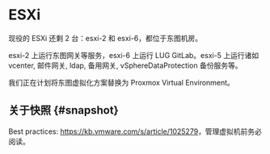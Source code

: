 # ESXi

现役的 ESXi 还剩 2 台：esxi-2 和 esxi-6，都位于东图机房。

esxi-2 上运行东图网关等服务，esxi-6 上运行 LUG GitLab。esxi-5 上运行诸如 vcenter, 邮件网关, ldap, 备用网关, vSphereDataProtection 备份服务等。

我们正在计划将东图虚拟化方案替换为 Proxmox Virtual Environment。

## 关于快照 {#snapshot}

Best practices: <https://kb.vmware.com/s/article/1025279>，管理虚拟机前务必阅读。
